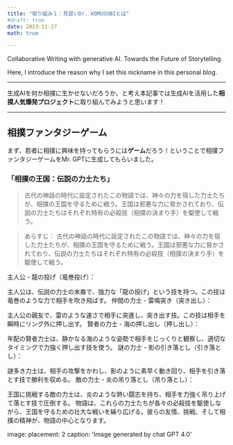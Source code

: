 ```yaml
---
title: "取り組み１：見習いDr. KOMUSUBIとは"
#draft: true
date: 2023-11-27
math: true

---
```


Collaborative Writing with generative AI.
Towards the Future of Storytelling.

Here, I introduce the reason why I set this nickname in this personal blog.

---

生成AIを何か相撲に生かせないだろうか、と考え本記事では生成AIを活用した**相撲人気爆発プロジェクト**に取り組んでみようと思います！

---

## 相撲ファンタジーゲーム

まず、若者に相撲に興味を持ってもらうには**ゲーム**だろう！ということで相撲ファンタジーゲームをMr. GPTに生成してもらいました。

### 「相撲の王国：伝説の力士たち」

> 古代の神話の時代に設定されたこの物語では、神々の力を宿した力士たちが、相撲の王国を守るために戦う。王国は邪悪な力に脅かされており、伝説の力士たちはそれぞれ特有の必殺技（相撲の決まり手）を駆使して戦う。

> あらすじ：
古代の神話の時代に設定されたこの物語では、神々の力を宿した力士たちが、相撲の王国を守るために戦う。王国は邪悪な力に脅かされており、伝説の力士たちはそれぞれ特有の必殺技（相撲の決まり手）を駆使して戦う。

主人公 - 龍の投げ（竜巻投げ）：

主人公は、伝説の力士の末裔で、強力な「龍の投げ」という技を持つ。この技は竜巻のような力で相手を吹き飛ばす。
仲間の力士 - 雷鳴突き（突き出し）：

主人公の親友で、雷のような速さで相手に突進し、突き出す技。この技は相手を瞬時にリング外に押し出す。
賢者の力士 - 海の押し出し（押し出し）：

年配の賢者力士は、静かなる海のような姿勢で相手をじっくりと観察し、適切なタイミングで力強く押し出す技を使う。
謎の力士 - 影の引き落とし（引き落とし）：

謎多き力士は、相手の攻撃をかわし、影のように素早く動き回り、相手を引き落とす技で勝利を収める。
敵の力士 - 炎の吊り落とし（吊り落とし）：

王国に挑戦する敵の力士は、炎のような熱い闘志を持ち、相手を力強く吊り上げて落とす技で圧倒する。
物語は、これらの力士たちが各々の必殺技を駆使しながら、王国を守るための壮大な戦いを繰り広げる。彼らの友情、挑戦、そして相撲の精神が、物語の中心となります。

image:
  placement: 2
  caption: 'Image generated by chat GPT 4.0'